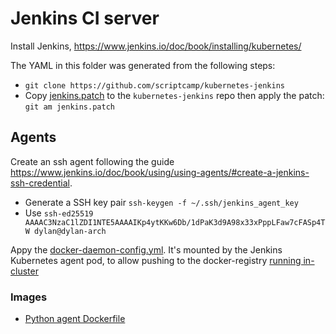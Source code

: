 # Jenkins CI server
Install Jenkins, https://www.jenkins.io/doc/book/installing/kubernetes/

The YAML in this folder was generated from the following steps:
- `git clone https://github.com/scriptcamp/kubernetes-jenkins`
- Copy [jenkins.patch](./jenkins.patch) to the `kubernetes-jenkins` repo then apply the patch: `git am jenkins.patch`

## Agents
Create an ssh agent following the guide https://www.jenkins.io/doc/book/using/using-agents/#create-a-jenkins-ssh-credential. 

- Generate a SSH key pair `ssh-keygen -f ~/.ssh/jenkins_agent_key`
- Use `ssh-ed25519 AAAAC3NzaC1lZDI1NTE5AAAAIKp4ytKKw6Db/1dPaK3d9A98x33xPppLFaw7cFASp4TW dylan@dylan-arch` 

Appy the [docker-daemon-config.yml](kubernetes-agent/docker-daemon-config.yml). It's mounted by the Jenkins Kubernetes agent pod, to allow pushing to the docker-registry [running in-cluster](../docker-registry)

### Images
- [Python agent Dockerfile](./AgentPythonDockerfile) 